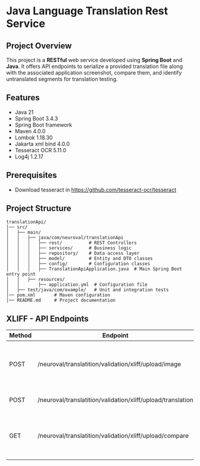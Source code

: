 # Java Language Translation Rest Service 

## Project Overview
This project is a **RESTful** web service developed using **Spring Boot** and **Java**. It offers API endpoints to serialize a provided translation file along with the associated application screenshot, compare them, and identify untranslated segments for translation testing.

## Features
- Java 21
- Spring Boot 3.4.3 
- Spring Boot framework
- Maven 4.0.0
- Lombok 1.18.30
- Jakarta xml bind 4.0.0
- Tesseract OCR 5.11.0
- Log4j 1.2.17

## Prerequisites
- Download tesseract in https://github.com/tesseract-ocr/tesseract

## Project Structure
```
translationApi/
│── src/
│   ├── main/
│   │   ├── java/com/neuroval/translationApi
│   │   │   ├── rest/          # REST Controllers
│   │   │   ├── services/      # Business logic
│   │   │   ├── repository/    # Data access layer
│   │   │   ├── model/         # Entity and DTO classes
│   │   │   ├── config/        # Configuration classes
│   │   │   ├── TranslationApiApplication.java  # Main Spring Boot entry point
│   │   ├── resources/
│   │       ├── application.yml  # Configuration file
│   ├── test/java/com/example/   # Unit and integration tests
│── pom.xml       # Maven configuration
│── README.md     # Project documentation
```
## XLIFF - API Endpoints 

| Method | Endpoint                                                    | Description                                              |
|--------|-------------------------------------------------------------|----------------------------------------------------------|
| POST   | /neuroval/translatition/validation/xliff/upload/image       | Detect text from image and serialize them to Java object |
| POST   | /neuroval/translatition/validation/xliff/upload/translation | Serialize translation XLIFF file                         |
| GET    | /neuroval/translatition/validation/xliff/upload/compare     | Compare serialized translation file and uploaded image    |

